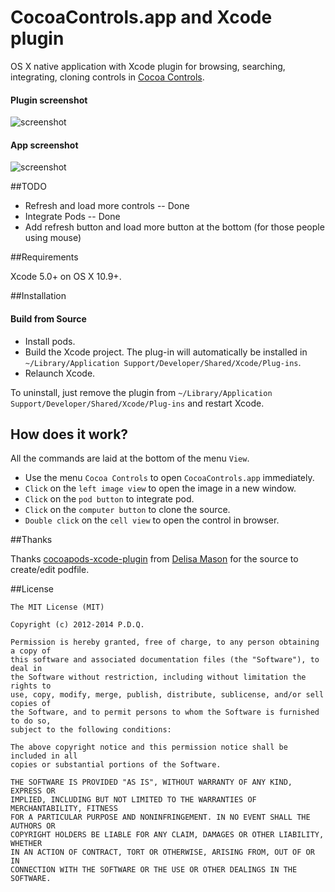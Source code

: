 CocoaControls.app and Xcode plugin
===================
OS X native application with Xcode plugin for browsing, searching, integrating, cloning controls in [Cocoa Controls](http://cocoacontrols.com/). 

#### Plugin screenshot
![screenshot](https://raw.githubusercontent.com/yeahdongcn/CocoaControlsPlugin/master/plugin_screenshot.png)

#### App screenshot
![screenshot](https://raw.githubusercontent.com/yeahdongcn/CocoaControlsPlugin/master/app_screenshot.png)


##TODO
* Refresh and load more controls -- Done
* Integrate Pods -- Done
* Add refresh button and load more button at the bottom (for those people using mouse)

##Requirements

Xcode 5.0+ on OS X 10.9+.

##Installation

#### Build from Source

* Install pods.
* Build the Xcode project. The plug-in will automatically be installed in `~/Library/Application Support/Developer/Shared/Xcode/Plug-ins`. 
* Relaunch Xcode.

To uninstall, just remove the plugin from `~/Library/Application Support/Developer/Shared/Xcode/Plug-ins` and restart Xcode.

## How does it work?

All the commands are laid at the bottom of the menu `View`.

* Use the menu `Cocoa Controls` to open `CocoaControls.app` immediately.
* `Click` on the `left image view` to open the image in a new window.
* `Click` on the `pod button` to integrate pod.
* `Click` on the `computer button` to clone the source.
* `Double click` on the `cell view` to open the control in browser.

##Thanks

Thanks [cocoapods-xcode-plugin](https://github.com/kattrali/cocoapods-xcode-plugin) from [Delisa Mason](https://github.com/kattrali) for the source to create/edit podfile.

##License

    The MIT License (MIT)

    Copyright (c) 2012-2014 P.D.Q.

    Permission is hereby granted, free of charge, to any person obtaining a copy of
    this software and associated documentation files (the "Software"), to deal in
    the Software without restriction, including without limitation the rights to
    use, copy, modify, merge, publish, distribute, sublicense, and/or sell copies of
    the Software, and to permit persons to whom the Software is furnished to do so,
    subject to the following conditions:

    The above copyright notice and this permission notice shall be included in all
    copies or substantial portions of the Software.

    THE SOFTWARE IS PROVIDED "AS IS", WITHOUT WARRANTY OF ANY KIND, EXPRESS OR
    IMPLIED, INCLUDING BUT NOT LIMITED TO THE WARRANTIES OF MERCHANTABILITY, FITNESS
    FOR A PARTICULAR PURPOSE AND NONINFRINGEMENT. IN NO EVENT SHALL THE AUTHORS OR
    COPYRIGHT HOLDERS BE LIABLE FOR ANY CLAIM, DAMAGES OR OTHER LIABILITY, WHETHER
    IN AN ACTION OF CONTRACT, TORT OR OTHERWISE, ARISING FROM, OUT OF OR IN
    CONNECTION WITH THE SOFTWARE OR THE USE OR OTHER DEALINGS IN THE SOFTWARE.


